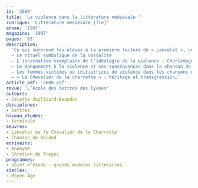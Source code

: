 ```yaml
---
id: '2600'
title: 'La violence dans la littérature médiévale '
rubrique: 'Littérature médiévale [Tle]'
annee: '1997'
magazine: '1997'
pages: '63'
description: 
  'Ce qui surprend les élèves à la première lecture de « Lancelot », ce qui les surprend également plus tard lorsque, devenus étudiants, ils sont amenés à aborder les chansons de geste, c’est l’accumulation d’actes de violence indicibles. Le roman courtois a en effet hérité des œuvres des XIe et XIIe siècles une violence qui peut paraître aujourd’hui démesurée. Or, paradoxalement, cette violence est, au Moyen Âge, un exercice de mesure, dans tous les sens du terme : mesure du courage, mesure du devoir, mesure de la fidélité, mesure de l’honneur, mesure du rang, mesure de l’amour, enfin, et surtout, mesure de soi. Car elle ne frappe jamais aveuglément : elle a un but précis, s’exerce sur des objets bien précis également, et dans des conditions spatio-temporelles données. Bref, elle est codifiée.
  – Le rituel symbolique de la vassalité
  – L’incarnation exemplaire de l’idéologie de la violence : Charlemagne dans la « Chanson de Roland »…
  – Le manquement à la violence et ses conséquences dans la chanson de geste…
  – Les femmes victimes ou initiatrices de violence dans les chansons de geste…
  – « Le Chevalier de la charrette » : héritage et transgression…'
article_pdf: '2600.pdf'
revue: 'L’école des lettres des lycées'
auteurs:
- Colette Juilliard-Beaudan
disciplines:
- lettres
niveau_etudes:
- terminale
oeuvres:
- Lancelot ou le Chevalier de la Charrette
- Chanson de Roland
ecrivains:
- Anonyme
- Chrétien de Troyes
programmes:
- objet d’étude - grands modèles littéraires
siecles:
- Moyen Âge
---
```

